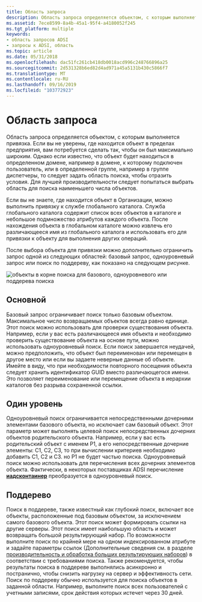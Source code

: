 ```yaml
---
title: Область запроса
description: Область запроса определяется объектом, с которым выполняется привязка.
ms.assetid: 7ece8599-8a4b-45a1-95f4-a4180052f245
ms.tgt_platform: multiple
keywords:
- область запросов ADSI
- запросы к ADSI, область
ms.topic: article
ms.date: 05/31/2018
ms.openlocfilehash: dac51fc261cb418db0018acd996c248766896a25
ms.sourcegitcommit: 2d531328b6ed82d4ad971a45a5131b430c5866f7
ms.translationtype: MT
ms.contentlocale: ru-RU
ms.lasthandoff: 09/16/2019
ms.locfileid: "103772923"
---
```

# <a name="scope-of-query"></a>Область запроса

Область запроса определяется объектом, с которым выполняется привязка. Если вы не уверены, где находится объект в пределах предприятия, вам потребуется сделать так, чтобы он был максимально широким. Однако если известно, что объект будет находиться в определенном домене, например в домене, к которому подключен пользователь, или в определенной группе, например в группе диспетчеры, то следует задать область поиска, чтобы отразить условия. Для лучшей производительности следует попытаться выбрать область для поиска наименьшего числа объектов.

Если вы не знаете, где находится объект в Организации, можно выполнить привязку к службе глобального каталога. Служба глобального каталога содержит список всех объектов в каталоге и небольшое подмножество атрибутов каждого объекта. После нахождения объекта в глобальном каталоге можно извлечь его различающееся имя из глобального каталога и использовать его для привязки к объекту для выполнения других операций.

После выбора объекта для привязки можно дополнительно ограничить запрос одной из следующих областей: базовый запрос, одноуровневый запрос или поиск по поддереву, как показано на следующем рисунке.

![объекты в корне поиска для базового, одноуровневого или поддерева поиска](images/netds6.png)

## <a name="base"></a>Основной

Базовый запрос ограничивает поиск только базовым объектом. Максимальное число возвращаемых объектов всегда равно единице. Этот поиск можно использовать для проверки существования объекта. Например, если у вас есть различающееся имя объекта и необходимо проверить существование объекта на основе пути, можно использовать одноуровневый поиск. Если поиск завершается неудачей, можно предположить, что объект был переименован или перемещен в другое место или если вы задаете неверные данные об объекте. Имейте в виду, что при необходимости повторного посещения объекта следует хранить идентификатор GUID вместо различающегося имени. Это позволяет переименование или перемещение объекта в иерархии каталогов без разрыва сохраненной ссылки.

## <a name="one-level"></a>Один уровень

Одноуровневый поиск ограничивается непосредственными дочерними элементами базового объекта, но исключает сам базовый объект. Этот параметр может выполнять целевой поиск непосредственных дочерних объектов родительского объекта. Например, если у вас есть родительский объект с именем P1, а его непосредственные дочерние элементы: C1, C2, C3, то при вычислении критериев необходимо добавить C1, C2 и C3. но P1 не будет частью поиска. Одноуровневый поиск можно использовать для перечисления всех дочерних элементов объекта. Фактически, в некоторых поставщиках ADSI перечисление [**иадсконтаинер**](/windows/desktop/api/Iads/nn-iads-iadscontainer) преобразуется в одноуровневый поиск.

## <a name="subtree"></a>Поддерево

Поиск в поддереве, также известный как глубокий поиск, включает все объекты, расположенные под базовым объектом, за исключением самого базового объекта. Этот поиск может формировать ссылки на другие серверы. Этот поиск имеет наибольшую область и может возвращать большой результирующий набор. По возможности выполните поиск по крайней мере на одном индексированном атрибуте и задайте параметры ссылок (Дополнительные сведения см. в разделе [производительность и обработка больших результирующих наборов](performance-and-handling-large-result-sets.md)) в соответствии с требованиями поиска. Также рекомендуется, чтобы результаты поиска в поддереве выполнялись асинхронно и постранично, чтобы снизить нагрузку на сервер и эффективность сети. Поиск по поддереву обычно используется для поиска объектов в заданной области. Например, выполните поиск всех пользователей с учетными записями, срок действия которых истечет через 30 дней.

 

 




